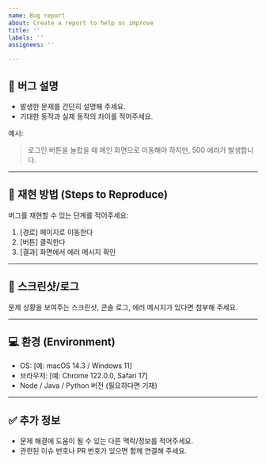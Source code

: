 ```yaml
---
name: Bug report
about: Create a report to help us improve
title: ''
labels: ''
assignees: ''

---
```


## 🐞 버그 설명
- 발생한 문제를 간단히 설명해 주세요.
- 기대한 동작과 실제 동작의 차이를 적어주세요.

예시:  
> 로그인 버튼을 눌렀을 때 메인 화면으로 이동해야 하지만, 500 에러가 발생합니다.

---

## 🔄 재현 방법 (Steps to Reproduce)
버그를 재현할 수 있는 단계를 적어주세요:
1. [경로] 페이지로 이동한다
2. [버튼] 클릭한다
3. [결과] 화면에서 에러 메시지 확인

---

## 📸 스크린샷/로그
문제 상황을 보여주는 스크린샷, 콘솔 로그, 에러 메시지가 있다면 첨부해 주세요.

---

## 💻 환경 (Environment)
- OS: [예: macOS 14.3 / Windows 11]
- 브라우저: [예: Chrome 122.0.0, Safari 17]
- Node / Java / Python 버전 (필요하다면 기재)

---

## ✅ 추가 정보
- 문제 해결에 도움이 될 수 있는 다른 맥락/정보를 적어주세요.
- 관련된 이슈 번호나 PR 번호가 있으면 함께 연결해 주세요.
